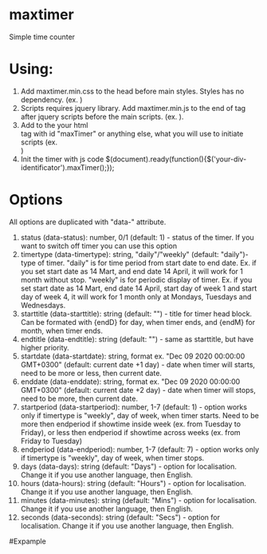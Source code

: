 # maxtimer
Simple time counter
# Using:
1. Add maxtimer.min.css to the head before main styles. Styles has no dependency. (ex. <link rel="stylesheet" href="https://cdn.jsdelivr.net/gh/maxakagaret/maxtimer@1.0/maxtimer.min.css">)
2. Scripts requires jquery library. Add maxtimer.min.js to the end of <body> tag after jquery scripts before the main scripts. (ex. <script src="https://cdn.jsdelivr.net/gh/maxakagaret/maxtimer@1.0/maxtimer.min.js"></script>).
3. Add to the your html <div> tag with id "maxTimer" or anything else, what you will use to initiate scripts (ex. <div id="maxTimer"></div>)
4. Init the timer with js code $(document).ready(function(){$('your-div-identificator').maxTimer();});

# Options
All options are duplicated with "data-" attribute.
1. status (data-status): number, 0/1 (default: 1) - status of the timer. If you want to switch off timer you can use this option
2. timertype (data-timertype): string, "daily"/"weekly" (default: "daily")- type of timer. "daily" is for time period from start date to end date. Ex. if you set start date as 14 Mart, and end date 14 April, it will work for 1 month without stop. "weekly" is for periodic display of timer. Ex. if you set start date as 14 Mart, end date 14 April, start day of week 1 and start day of week 4, it will work for 1 month only at Mondays, Tuesdays and Wednesdays.
3. starttitle (data-starttitle): string (default: "") - title for timer head block. Can be formated with {endD} for day, when timer ends, and {endM} for month, when timer ends.
4. endtitle (data-endtitle): string (default: "") - same as starttitle, but have higher priority.
5. startdate (data-startdate): string, format ex. "Dec 09 2020 00:00:00 GMT+0300" (default: current date +1 day) - date when timer will starts, need to be more or less, then current date.
6. enddate (data-enddate): string, format ex. "Dec 09 2020 00:00:00 GMT+0300" (default: current date +2 day) - date when timer will stops, need to be more, then current date.
7. startperiod (data-startperiod): number, 1-7 (default: 1) - option works only if timertype is "weekly", day of week, when timer starts. Need to be more then endperiod if showtime inside week (ex. from Tuesday to Friday), or less then endperiod if showtime across weeks (ex. from Friday to Tuesday)
8. endperiod (data-endperiod): number, 1-7 (default: 7) - option works only if timertype is "weekly", day of week, when timer stops.
9. days (data-days): string (default: "Days") - option for localisation. Change it if you use another language, then English.
10. hours (data-hours): string (default: "Hours") - option for localisation. Change it if you use another language, then English.
11. minutes (data-minutes): string (default: "Mins") - option for localisation. Change it if you use another language, then English.
12. seconds (data-seconds): string (default: "Secs") - option for localisation. Change it if you use another language, then English.

#Expample 
<div 
		data-status="1"
		data-type="weekly"
		data-startperiod="3"
		data-endperiod="2"
		data-startdate="Dec 09 2020 00:00:00 GMT+0300"
		data-enddate="Feb 16 2021 00:00:00 GMT+0300"
		data-starttitle="UNTIL THE TIMER STOPS:"
		data-endtitle="UNTIL THE TIMER STOPS:"
		data-days="Day(s)"
		data-minutes="Minute(s)"
		data-hours="Hour(s)"
		data-seconds="Second(s)"
		id="maxTimer"
	>
		&nbsp;
	</div>
